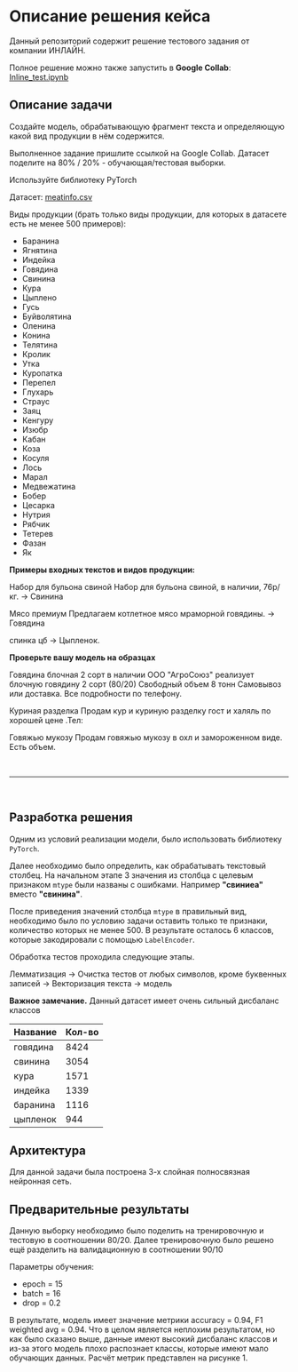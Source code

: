 # Описание решения кейса

Данный репозиторий содержит решение тестового задания от компании ИНЛАЙН.

Полное решение можно также запустить в <b>Google Collab</b>: <a href="https://colab.research.google.com/drive/1MA8PLnxTnJY_aQ8xh-HGBqvTGTNfdb6T#scrollTo=pgIkPO2l2zs7&uniqifier=1">Inline_test.ipynb</a>

## Описание задачи

Создайте модель, обрабатывающую фрагмент текста и определяющую
какой вид продукции в нём содержится.

Выполненное задание пришлите ссылкой на Google Collab.
Датасет поделите на 80% / 20% - обучающая/тестовая выборки.

Используйте библиотеку PyTorch

Датасет: <a href='https://axe.inline-ltd.ru/data/meatinfo.csv'>meatinfo.csv</a>

Виды продукции (брать только виды продукции, для которых в датасете есть не менее 500 примеров):

* Баранина
* Ягнятина
* Индейка
* Говядина
* Свинина
* Кура
* Цыплено
* Гусь
* Буйволятина
* Оленина
* Конина
* Телятина
* Кролик
* Утка
* Куропатка
* Перепел
* Глухарь
* Страус
* Заяц
* Кенгуру
* Изюбр
* Кабан
* Коза
* Косуля
* Лось
* Марал
* Медвежатина
* Бобер
* Цесарка
* Нутрия
* Рябчик
* Тетерев
* Фазан
* Як


<b>Примеры входных текстов и видов продукции:</b>

Набор для бульона свиной Набор для бульона свиной, в наличии, 76р/кг. -> Свинина


Мясо премиум Предлагаем котлетное мясо мраморной говядины. -> Говядина

спинка цб -> Цыпленок.


<b> Проверьте вашу модель на образцах</b>

Говядина блочная 2 сорт в наличии ООО "АгроСоюз" реализует блочную говядину 2 сорт (80/20)
Свободный объем 8 тонн Самовывоз или доставка. Все подробности по телефону.

Куриная разделка Продам кур и куриную разделку гост и халяль по хорошей цене .Тел:

Говяжью мукозу Продам говяжью мукозу в охл и замороженном виде. Есть объем.

<br>
<hr>
<br>

## Разработка решения

Одним из условий реализации модели, было использовать библиотеку `PyTorch`. 

Далее необходимо было определить, как обрабатывать текстовый столбец. На начальном этапе 3 значения из столбца с целевым признаком `mtype` были названы с ошибками. Например <b>"свиниеа"</b> вместо <b>"свинина"</b>.

После приведения значений столбца `mtype` в правильный вид, необходимо было по условию задачи оставить только те признаки, количество которых не менее 500. В результате осталось 6 классов, которые закодировали с помощью `LabelEncoder`.

Обработка тестов проходила следующие этапы.

Лемматизация -> Очистка тестов от любых символов, кроме буквенных записей -> Векторизация текста -> модель

<b>Важное замечание.</b> Данный датасет имеет очень сильный дисбаланс классов

| Название      |    Кол-во     |
| ------------- | ------------- |
| говядина      |    8424       |
| свинина       |    3054       |
| кура          |    1571       |
| индейка       |    1339       |
| баранина      |    1116       |
| цыпленок      |    944        |


## Архитектура 
Для данной задачи была построена 3-х слойная полносвязная нейронная сеть. 

## Предварительные результаты

Данную выборку необходимо было поделить на тренировочную и тестовую в соотношении 80/20. Далее тренировочную было решено ещё разделить на валидационную в соотношении 90/10

Параметры обучения:

<ul>
    <li>epoch = 15</li>
    <li>batch = 16</li>
    <li>drop = 0.2</li>
</ul>  

В результате, модель имеет значение метрики accuracy = 0.94, F1 weighted avg = 0.94. Что в целом является неплохим результатом, но как было сказано выше, данные имеют высокий дисбаланс классов и из-за этого модель плохо распознает классы, которые имеют мало обучающих данных. Расчёт метрик представлен на рисунке 1.
<img scr = "https://github.com/YarickVodila/Inlain_NLP/blob/master/classification_report.png">